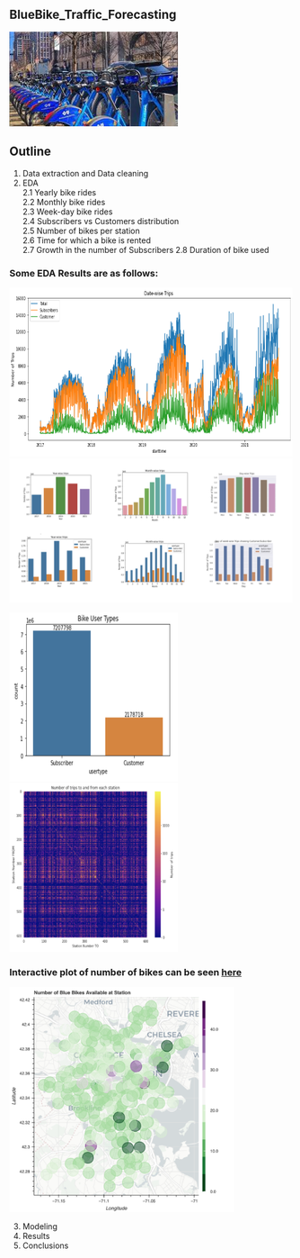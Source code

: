 ## BlueBike_Traffic_Forecasting

<img src="https://github.com/sharmasapna/BlueBike_Traffic_Forecasting/blob/main/data/bluebikepic.jpeg">

## Outline   
  1. Data extraction and Data cleaning
  2. EDA <br>
    2.1 Yearly bike rides<br>
    2.2 Monthly bike rides<br>
    2.3 Week-day bike rides<br>
    2.4 Subscribers vs Customers distribution<br>
    2.5 Number of bikes per station<br>
    2.6 Time for which a bike is rented<br>
    2.7 Growth in the number of Subscribers
    2.8 Duration of bike used
    
### Some EDA Results are as follows:

<img src="https://github.com/sharmasapna/BlueBike_Traffic_Forecasting/blob/main/data/date-wise.png" width="900" height="300">
<img src="https://github.com/sharmasapna/BlueBike_Traffic_Forecasting/blob/main/data/EDA_Results.png">

<img src="https://github.com/sharmasapna/BlueBike_Traffic_Forecasting/blob/main/data/bb_subscriber_Customer_distrubution.png" width="300" height="300"><img src="https://github.com/sharmasapna/BlueBike_Traffic_Forecasting/blob/main/data/bb_from_to stations_heatmap.png" width="300" height="300">

### Interactive plot of number of bikes can be seen [here](https://github.com/sharmasapna/BlueBike_Traffic_Forecasting/blob/main/data/bluebikes_s.html)

<img src="https://github.com/sharmasapna/BlueBike_Traffic_Forecasting/blob/main/data/bokeh_plot.png" width="400" height="400"><br>

  3. Modeling<br>
  4. Results<br>
  5. Conclusions<br>
